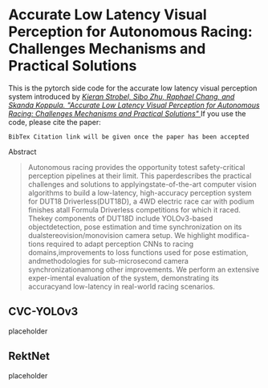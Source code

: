 # Accurate Low Latency Visual Perception for Autonomous Racing: Challenges Mechanisms and Practical Solutions

This is the pytorch side code for the accurate low latency visual perception system introduced by *[Kieran Strobel, Sibo Zhu, Raphael Chang, and Skanda Koppula. "Accurate Low Latency Visual Perception for Autonomous Racing: Challenges Mechanisms and Practical Solutions" ](https://github.com/cv-core/PerceptionCV/blob/master/Accurate__Low_Latency_Visual_Perception_for_Autonomous_Racing__Challenges__Mechanisms__and_Practical_Solutions.pdf)* If you use the code, please cite the paper:

```
BibTex Citation link will be given once the paper has been accepted
```

Abstract

>Autonomous  racing  provides  the  opportunity  totest safety-critical perception pipelines at their limit. This paperdescribes  the  practical  challenges  and  solutions  to  applyingstate-of-the-art  computer  vision  algorithms  to  build  a  low-latency, high-accuracy perception system for DUT18 Driverless(DUT18D),  a  4WD  electric  race  car  with  podium  finishes  atall  Formula  Driverless  competitions  for  which  it  raced.  Thekey  components  of  DUT18D  include  YOLOv3-based  objectdetection, pose estimation and time synchronization on its dualstereovision/monovision  camera  setup.  We  highlight  modifica-tions  required  to  adapt  perception  CNNs  to  racing  domains,improvements  to  loss  functions  used  for  pose  estimation,  andmethodologies   for   sub-microsecond   camera   synchronizationamong  other  improvements.  We  perform  an  extensive  exper-imental  evaluation  of  the  system,  demonstrating  its  accuracyand  low-latency  in  real-world  racing  scenarios.

## CVC-YOLOv3

placeholder

## RektNet

placeholder